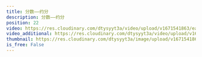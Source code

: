 ```yaml
---
title: 分数——约分
description: 分数——约分
position: 22
video: https://res.cloudinary.com/dtysyyt3a/video/upload/v1671541863/easymath/5年级下/04单元分数的意义和性质/t5cuae0dsvqtlbo1hd8e.mp4
video_additional: https://res.cloudinary.com/dtysyyt3a/video/upload/v1671541990/easymath/5年级下/04单元分数的意义和性质/每课一题的解答视频/uty7oygxstpeq9pknubm.mp4
thumbnail: https://res.cloudinary.com/dtysyyt3a/image/upload/v1671541865/easymath/5年级下/04单元分数的意义和性质/ozkcqbm1bgvpg4myc0ld.png
is_free: False
---
```

